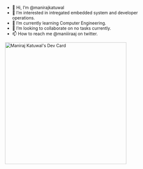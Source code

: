 - 👋 Hi, I’m @manirajkatuwal
- 👀 I’m interested in intregated embedded system and developer operations.
- 🌱 I’m currently learning Computer Engineering.
- 💞️ I’m looking to collaborate on no tasks currently.
- 📫 How to reach me @maniiiraaj on twitter.


<a href="https://app.daily.dev/manirajkatuwal"><img src="https://api.daily.dev/devcards/95e9f8f23e8c476384b6321c347d0255.png?r=o4p" width="400" alt="Maniraj Katuwal's Dev Card"/></a>
<!---
manirajkatuwal/manirajkatuwal is a ✨ special ✨ repository because its `README.md` (this file) appears on your GitHub profile.
You can click the Preview link to take a look at your changes.
--->
